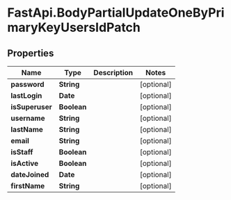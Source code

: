 # FastApi.BodyPartialUpdateOneByPrimaryKeyUsersIdPatch

## Properties
Name | Type | Description | Notes
------------ | ------------- | ------------- | -------------
**password** | **String** |  | [optional] 
**lastLogin** | **Date** |  | [optional] 
**isSuperuser** | **Boolean** |  | [optional] 
**username** | **String** |  | [optional] 
**lastName** | **String** |  | [optional] 
**email** | **String** |  | [optional] 
**isStaff** | **Boolean** |  | [optional] 
**isActive** | **Boolean** |  | [optional] 
**dateJoined** | **Date** |  | [optional] 
**firstName** | **String** |  | [optional] 
